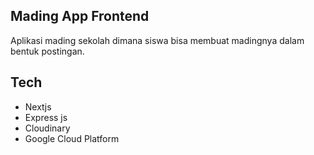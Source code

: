 ## Mading App Frontend

Aplikasi mading sekolah dimana siswa bisa membuat madingnya dalam bentuk postingan.

## Tech

- Nextjs
- Express js
- Cloudinary
- Google Cloud Platform
